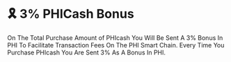 # 🎗 3% PHICash Bonus

On The Total Purchase Amount of PHIcash You Will Be Sent A 3% Bonus In PHI To Facilitate Transaction Fees On The PHI Smart Chain. Every Time You Purchase PHIcash You Are Sent 3% As A Bonus In PHI.

